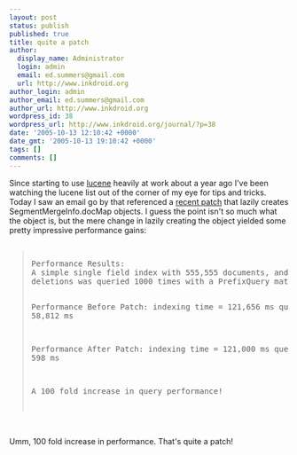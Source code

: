 ```yaml
---
layout: post
status: publish
published: true
title: quite a patch
author:
  display_name: Administrator
  login: admin
  email: ed.summers@gmail.com
  url: http://www.inkdroid.org
author_login: admin
author_email: ed.summers@gmail.com
author_url: http://www.inkdroid.org
wordpress_id: 38
wordpress_url: http://www.inkdroid.org/journal/?p=38
date: '2005-10-13 12:10:42 +0000'
date_gmt: '2005-10-13 19:10:42 +0000'
tags: []
comments: []
---
```

<p>Since starting to use <a href="http://lucene.apache.org">lucene</a> heavily at work about a year ago I've been watching the lucene list out of the corner of my eye for tips and tricks. Today I saw an email go by that referenced a <a href="http://issues.apache.org/jira/browse/LUCENE-454">recent patch</a> that lazily creates SegmentMergeInfo.docMap objects. I guess the point isn't so much what the object is, but the mere change in lazily creating the object yielded some pretty impressive performance gains:</p>
<pre>
<blockquote>
Performance Results:
A simple single field index with 555,555 documents, and 1000 random 
deletions was queried 1000 times with a PrefixQuery matching a single document.

Performance Before Patch:
  indexing time = 121,656 ms
  querying time = 58,812 ms

Performance After Patch:
  indexing time = 121,000 ms
  querying time = 598 ms

A 100 fold increase in query performance! 
</blockquote>
</pre>
<p>Umm, 100 fold increase in performance. That's quite a patch!</p>
